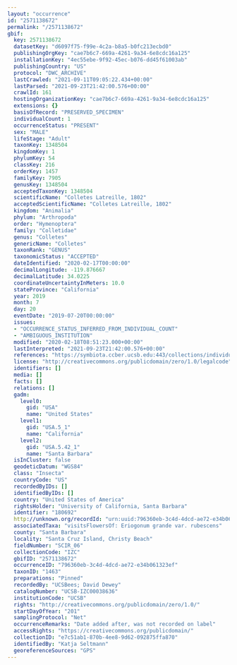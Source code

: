 ```yaml
---
layout: "occurrence"
id: "2571138672"
permalink: "/2571138672"
gbif:
  key: 2571138672
  datasetKey: "d6097f75-f99e-4c2a-b8a5-b0fc213ecbd0"
  publishingOrgKey: "cae7b6c7-669a-4261-9a34-6e8cdc16a125"
  installationKey: "4ec55ebe-9f92-45ec-b076-dd45f61003ab"
  publishingCountry: "US"
  protocol: "DWC_ARCHIVE"
  lastCrawled: "2021-09-11T09:05:22.434+00:00"
  lastParsed: "2021-09-23T21:42:00.576+00:00"
  crawlId: 161
  hostingOrganizationKey: "cae7b6c7-669a-4261-9a34-6e8cdc16a125"
  extensions: {}
  basisOfRecord: "PRESERVED_SPECIMEN"
  individualCount: 1
  occurrenceStatus: "PRESENT"
  sex: "MALE"
  lifeStage: "Adult"
  taxonKey: 1348504
  kingdomKey: 1
  phylumKey: 54
  classKey: 216
  orderKey: 1457
  familyKey: 7905
  genusKey: 1348504
  acceptedTaxonKey: 1348504
  scientificName: "Colletes Latreille, 1802"
  acceptedScientificName: "Colletes Latreille, 1802"
  kingdom: "Animalia"
  phylum: "Arthropoda"
  order: "Hymenoptera"
  family: "Colletidae"
  genus: "Colletes"
  genericName: "Colletes"
  taxonRank: "GENUS"
  taxonomicStatus: "ACCEPTED"
  dateIdentified: "2020-02-17T00:00:00"
  decimalLongitude: -119.876667
  decimalLatitude: 34.0225
  coordinateUncertaintyInMeters: 10.0
  stateProvince: "California"
  year: 2019
  month: 7
  day: 20
  eventDate: "2019-07-20T00:00:00"
  issues:
  - "OCCURRENCE_STATUS_INFERRED_FROM_INDIVIDUAL_COUNT"
  - "AMBIGUOUS_INSTITUTION"
  modified: "2020-02-18T08:51:23.000+00:00"
  lastInterpreted: "2021-09-23T21:42:00.576+00:00"
  references: "https://symbiota.ccber.ucsb.edu:443/collections/individual/index.php?occid=180692"
  license: "http://creativecommons.org/publicdomain/zero/1.0/legalcode"
  identifiers: []
  media: []
  facts: []
  relations: []
  gadm:
    level0:
      gid: "USA"
      name: "United States"
    level1:
      gid: "USA.5_1"
      name: "California"
    level2:
      gid: "USA.5.42_1"
      name: "Santa Barbara"
  isInCluster: false
  geodeticDatum: "WGS84"
  class: "Insecta"
  countryCode: "US"
  recordedByIDs: []
  identifiedByIDs: []
  country: "United States of America"
  rightsHolder: "University of California, Santa Barbara"
  identifier: "180692"
  http://unknown.org/recordId: "urn:uuid:796360eb-3c4d-4dcd-ae72-e34b061323ef"
  associatedTaxa: "visitsFlowersOf: Eriogonum grande var. rubescens"
  county: "Santa Barbara"
  locality: "Santa Cruz Island, Christy Beach"
  fieldNumber: "SCIR_06"
  collectionCode: "IZC"
  gbifID: "2571138672"
  occurrenceID: "796360eb-3c4d-4dcd-ae72-e34b061323ef"
  taxonID: "1463"
  preparations: "Pinned"
  recordedBy: "UCSBees; David Dewey"
  catalogNumber: "UCSB-IZC00038636"
  institutionCode: "UCSB"
  rights: "http://creativecommons.org/publicdomain/zero/1.0/"
  startDayOfYear: "201"
  samplingProtocol: "Net"
  occurrenceRemarks: "Date added after, was not recorded on label"
  accessRights: "https://creativecommons.org/publicdomain/"
  collectionID: "e7c51ab1-870b-4ee8-9d62-092875ffa870"
  identifiedBy: "Katja Seltmann"
  georeferenceSources: "GPS"
---
```

